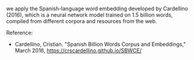 we apply the Spanish-language word embedding developed by Cardellino (2016), which is a neural network model trained on 1.5 billion words, compiled from different corpora and resources from the web.

Reference:

- Cardellino, Cristian. "Spanish Billion Words Corpus and Embeddings," March 2016, https://crscardellino.github.io/SBWCE/